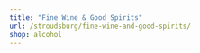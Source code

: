 ```yaml
---
title: "Fine Wine & Good Spirits"
url: /stroudsburg/fine-wine-and-good-spirits/
shop: alcohol
---
```

